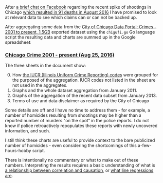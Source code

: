 After [a brief chat on Facebook](https://www.facebook.com/vldid/posts/1774887999449002) regarding the recent spike of shootings in Chicago [which resulted in 91 deaths in August 2016](http://heyjackass.com/category/2016-stats/) I have promised to look at relevant data to see which claims can or can not be backed up.

After aggregating some data from the [City of Chicago Data Portal:
Crimes - 2001 to present, 1.5GB](https://data.cityofchicago.org/Public-Safety/Crimes-2001-to-present/ijzp-q8t2) exported dataset using the `chigufi.go` Go language script the resulting data and charts are summed up in the Google spreadsheet:

### [Chicago Crime 2001 - present (Aug 25, 2016)](https://docs.google.com/spreadsheets/d/1o6gmzUn5msqEsPJyq4VxvWZ3Jj8jDHUmYZIc8vhBVj4/edit?usp=sharing)

The three sheets in the document show:

0. How [the IUCR (Illinois Uniform Crime Reporting) codes](https://data.cityofchicago.org/Public-Safety/Chicago-Police-Department-Illinois-Uniform-Crime-R/c7ck-438e) were grouped for the purposed of the aggregation. IUCR codes not listed in the sheet are not used in the aggregates.
0. Graphs and the whole dataset aggregation from January 2011.
0. Graphs of the aggregation of the recent data subset from January 2013.
0. Terms of use and data disclaimer as required by the City of Chicago

Some details are off and I have no time to address them - for example, a number of homicides resulting from shootings may be higher than a reported number of murders "on the spot" in the police reports. I do not know if police retroactively repopulates these reports with newly uncovered information, and such.

I still think these charts are useful to provide context to the bare publicized number of homicides - even considering the shortcomings of this a-few-hours-hobby script.

There is intentionally no commentary or what to make out of these numbers. Interpreting the results requires a basic understanding of what is [a relationship between correlation and causation](https://xkcd.com/552/), or [what line regressions are](https://www.explainxkcd.com/wiki/index.php/1725:_Linear_Regression).
